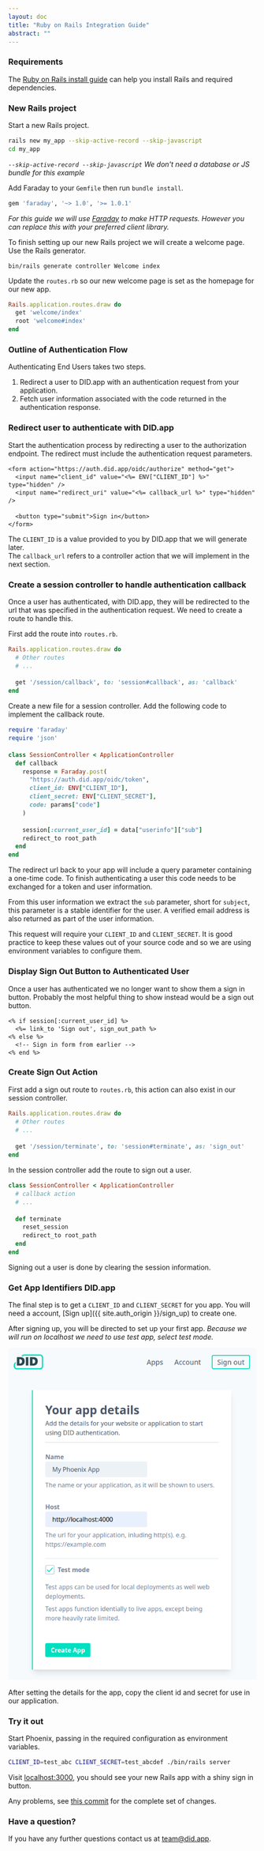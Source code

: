 ```yaml
---
layout: doc
title: "Ruby on Rails Integration Guide"
abstract: ""
---
```


<!-- TODO Just want the code? Find this example on [github](https://github.com/did-app/did-elixir/tree/master/examples/elixir-phoenix-openid-connect) -->

### Requirements

The [Ruby on Rails install guide](https://guides.rubyonrails.org/getting_started.html#installing-rails) can help you install Rails and required dependencies.

### New Rails project

Start a new Rails project.

```bash
rails new my_app --skip-active-record --skip-javascript
cd my_app
```

_`--skip-active-record --skip-javascript` We don't need a database or JS bundle for this example_


Add Faraday to your `Gemfile` then run `bundle install`.

```ruby
gem 'faraday', '~> 1.0', '>= 1.0.1'
```

*For this guide we will use [Faraday](https://rubygems.org/gems/faraday) to make HTTP requests.
However you can replace this with your preferred client library.*

To finish setting up our new Rails project we will create a welcome page.
Use the Rails generator.

```
bin/rails generate controller Welcome index
```

Update the `routes.rb` so our new welcome page is set as the homepage for our new app.

```rb
Rails.application.routes.draw do
  get 'welcome/index'
  root 'welcome#index'
end
```


### Outline of Authentication Flow

Authenticating End Users takes two steps.

1. Redirect a user to DID.app with an authentication request from your application.
2. Fetch user information associated with the code returned in the authentication response.

### Redirect user to authenticate with DID.app

Start the authentication process by redirecting a user to the authorization endpoint.
The redirect must include the authentication request parameters.

```erb
<form action="https://auth.did.app/oidc/authorize" method="get">
  <input name="client_id" value="<%= ENV["CLIENT_ID"] %>" type="hidden" />
  <input name="redirect_uri" value="<%= callback_url %>" type="hidden" />

  <button type="submit">Sign in</button>
</form>
```

The `CLIENT_ID` is a value provided to you by DID.app that we will generate later.  
The `callback_url` refers to a controller action that we will implement in the next section.

### Create a session controller to handle authentication callback

Once a user has authenticated, with DID.app, they will be redirected to the url that was specified in the authentication request.
We need to create a route to handle this.

First add the route into `routes.rb`.

```rb
Rails.application.routes.draw do
  # Other routes
  # ...

  get '/session/callback', to: 'session#callback', as: 'callback'
end
```

Create a new file for a session controller.
Add the following code to implement the callback route.

```rb
require 'faraday'
require 'json'

class SessionController < ApplicationController
  def callback
    response = Faraday.post(
      "https://auth.did.app/oidc/token",
      client_id: ENV["CLIENT_ID"],
      client_secret: ENV["CLIENT_SECRET"],
      code: params["code"]
    )

    session[:current_user_id] = data["userinfo"]["sub"]
    redirect_to root_path
  end
end
```

The redirect url back to your app will include a query parameter containing a one-time code.
To finish authenticating a user this code needs to be exchanged for a token and user information.

From this user information we extract the `sub` parameter, short for `subject`, this parameter is a stable identifier for the user.
A verified email address is also returned as part of the user information.

This request will require your `CLIENT_ID` and `CLIENT_SECRET`.
It is good practice to keep these values out of your source code and so we are using environment variables to configure them.

### Display Sign Out Button to Authenticated User

Once a user has authenticated we no longer want to show them a sign in button.
Probably the most helpful thing to show instead would be a sign out button.

```erb
<% if session[:current_user_id] %>
  <%= link_to 'Sign out', sign_out_path %>
<% else %>
  <!-- Sign in form from earlier -->
<% end %>
```

<!-- Edit the template in `lib/my_notes_web/templates/layout/app.html.eex` with the new code. -->
### Create Sign Out Action

First add a sign out route to `routes.rb`, this action can also exist in our session controller.

```rb
Rails.application.routes.draw do
  # Other routes
  # ...

  get '/session/terminate', to: 'session#terminate', as: 'sign_out'
end
```

In the session controller add the route to sign out a user.

```rb
class SessionController < ApplicationController
  # callback action
  # ...

  def terminate
    reset_session
    redirect_to root_path
  end
end
```

Signing out a user is done by clearing the session information.

### Get App Identifiers DID.app

The final step is to get a `CLIENT_ID` and `CLIENT_SECRET` for you app.
You will need a account, [Sign up]({{ site.auth_origin }}/sign_up) to create one.

After signing up, you will be directed to set up your first app.
_Because we will run on localhost we need to use test app, select test mode._

![Screenshot of creating an app on DID](/assets/images/create-app-screenshot.png)

After setting the details for the app, copy the client id and secret for use in our application.

### Try it out

Start Phoenix, passing in the required configuration as environment variables.

```bash
CLIENT_ID=test_abc CLIENT_SECRET=test_abcdef ./bin/rails server
```

Visit [localhost:3000](http://localhost:3000/),
you should see your new Rails app with a shiny sign in button.

Any problems, see [this commit](https://github.com/did-app/did-elixir/commit/654a39d697efc551c725e8871b5b4fee1b8bd63c) for the complete set of changes.

### Have a question?

If you have any further questions contact us at [team@did.app](mailto:team@did.app?subject=DID-ruby%20question).
